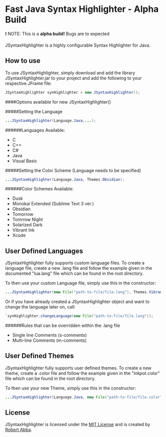 Fast Java Syntax Highlighter - Alpha Build
================================
:exclamation: NOTE: This is a **alpha build!** Bugs are to expected

JSyntaxHighlighter is a highly configurable Syntax Highlighter for Java.


How to use
----------
To use JSyntaxHighlighter, simply download and add the library JSyntaxHighlighter.jar to your project and add the following to your respective JFrame file:

```java
JSyntaxHighlighter synHighlighter = new JSyntaxHighlighter();
```

####Options available for new JSyntaxHighlighter()

#####Setting the Language
```java
...JSyntaxHighlighter(Language.Java,...);
```
######Languages Available:
+ C
+ C++
+ C#
+ Java
+ Visual Basic

#####Setting the Color Scheme (Language needs to be specified)
```java
...JSyntaxHighlighter(Language.Java, Themes.Obsidian);
```
######Color Schemes Available:
+ Dusk
+ Monokai Extended (Sublime Text 3 ver.)
+ Obsidian
+ Tomorrow
+ Tomrrow Night
+ Solarized Dark
+ Vibrant Ink
+ Xcode

User Defined Languages
----------------------
JSyntaxHighlighter fully supports custom language files. To create a language file, create a new .lang file and follow the example given in the documented
"lua.lang" file which can be found in the root directory.

To then use your custom Language file, simply use this in the constructor:
```java
...JSyntaxHighlighter(new File("path-to-file/file.lang"), Themes.VibrantInk);
```

Or if you have already created a JSyntaxHighlighter object and want to change the language later on, call:

```java
`synHighlighter.changeLanguage(new File("path-to-file/file.lang"));
```
######Rules that can be overridden within the .lang file
+ Single line Comments (s-comments)
+ Multi-line Comments  (m-comments)


User Defined Themes
-------------------
JSyntaxHighlighter fully supports user defined themes. To create a new theme, create a .color file and follow the example given in the "inkpot.color" file which can be found in the root directory.

To then use your new Theme, simply use this in the constructor:

```java
...JSyntaxHighlighter(Language.Java, new File("path-to-file/file.color"));
```


License
-------
JSyntaxHighlighter is licensed under the [MIT License](http://opensource.org/licenses/MIT) and
is created by [Robert Abba](http://www.robabba.co.uk).

